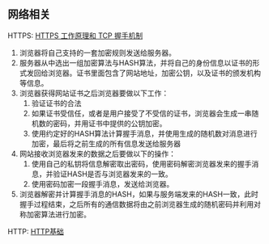 ## 网络相关
HTTPS: [HTTPS 工作原理和 TCP 握手机制](http://blog.jobbole.com/105633/)
1. 浏览器将自己支持的一套加密规则发送给服务器。
2. 服务器从中选出一组加密算法与HASH算法，并将自己的身份信息以证书的形式发回给浏览器。证书里面包含了网站地址，加密公钥，以及证书的颁发机构等信息。
3. 浏览器获得网站证书之后浏览器要做以下工作：
    1. 验证证书的合法
    2. 如果证书受信任，或者是用户接受了不受信的证书，浏览器会生成一串随机数的密码，并用证书中提供的公钥加密。
    3. 使用约定好的HASH算法计算握手消息，并使用生成的随机数对消息进行加密，最后将之前生成的所有信息发送给服务器
4. 网站接收浏览器发来的数据之后要做以下的操作：
    1. 使用自己的私钥将信息解密取出密码，使用密码解密浏览器发来的握手消息，并验证HASH是否与浏览器发来的一致。
    2. 使用密码加密一段握手消息，发送给浏览器。
5. 浏览器解密并计算握手消息的HASH，如果与服务端发来的HASH一致，此时握手过程结束，之后所有的通信数据将由之前浏览器生成的随机密码并利用对称加密算法进行加密。


HTTP: [HTTP基础](https://mp.weixin.qq.com/s?__biz=MzA5NTM2MTEzNw==&mid=2736710633&idx=2&sn=9f4ff5325461a3cb167219f146210daa&scene=21#wechat_redirect)
